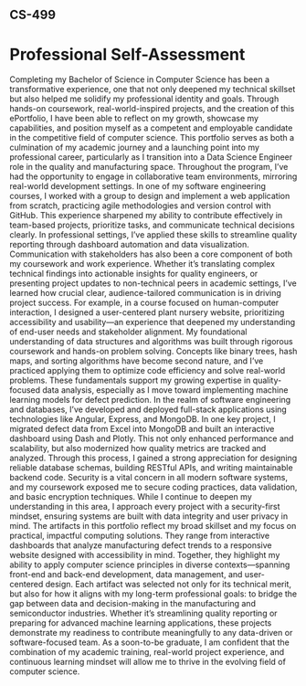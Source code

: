 ## CS-499
# Professional Self-Assessment
  Completing my Bachelor of Science in Computer Science has been a transformative experience, one that not only deepened my technical skillset but also helped me solidify my professional identity and goals. Through hands-on coursework, real-world-inspired projects, and the creation of this ePortfolio, I have been able to reflect on my growth, showcase my capabilities, and position myself as a competent and employable candidate in the competitive field of computer science. This portfolio serves as both a culmination of my academic journey and a launching point into my professional career, particularly as I transition into a Data Science Engineer role in the quality and manufacturing space.
  Throughout the program, I’ve had the opportunity to engage in collaborative team environments, mirroring real-world development settings. In one of my software engineering courses, I worked with a group to design and implement a web application from scratch, practicing agile methodologies and version control with GitHub. This experience sharpened my ability to contribute effectively in team-based projects, prioritize tasks, and communicate technical decisions clearly. In professional settings, I’ve applied these skills to streamline quality reporting through dashboard automation and data visualization.
  Communication with stakeholders has also been a core component of both my coursework and work experience. Whether it’s translating complex technical findings into actionable insights for quality engineers, or presenting project updates to non-technical peers in academic settings, I’ve learned how crucial clear, audience-tailored communication is in driving project success. For example, in a course focused on human-computer interaction, I designed a user-centered plant nursery website, prioritizing accessibility and usability—an experience that deepened my understanding of end-user needs and stakeholder alignment.
  My foundational understanding of data structures and algorithms was built through rigorous coursework and hands-on problem solving. Concepts like binary trees, hash maps, and sorting algorithms have become second nature, and I’ve practiced applying them to optimize code efficiency and solve real-world problems. These fundamentals support my growing expertise in quality-focused data analysis, especially as I move toward implementing machine learning models for defect prediction.
  In the realm of software engineering and databases, I’ve developed and deployed full-stack applications using technologies like Angular, Express, and MongoDB. In one key project, I migrated defect data from Excel into MongoDB and built an interactive dashboard using Dash and Plotly. This not only enhanced performance and scalability, but also modernized how quality metrics are tracked and analyzed. Through this process, I gained a strong appreciation for designing reliable database schemas, building RESTful APIs, and writing maintainable backend code.
  Security is a vital concern in all modern software systems, and my coursework exposed me to secure coding practices, data validation, and basic encryption techniques. While I continue to deepen my understanding in this area, I approach every project with a security-first mindset, ensuring systems are built with data integrity and user privacy in mind.
  The artifacts in this portfolio reflect my broad skillset and my focus on practical, impactful computing solutions. They range from interactive dashboards that analyze manufacturing defect trends to a responsive website designed with accessibility in mind. Together, they highlight my ability to apply computer science principles in diverse contexts—spanning front-end and back-end development, data management, and user-centered design.
  Each artifact was selected not only for its technical merit, but also for how it aligns with my long-term professional goals: to bridge the gap between data and decision-making in the manufacturing and semiconductor industries. Whether it’s streamlining quality reporting or preparing for advanced machine learning applications, these projects demonstrate my readiness to contribute meaningfully to any data-driven or software-focused team.
  As a soon-to-be graduate, I am confident that the combination of my academic training, real-world project experience, and continuous learning mindset will allow me to thrive in the evolving field of computer science.
